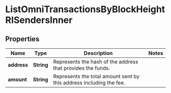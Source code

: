 

# ListOmniTransactionsByBlockHeightRISendersInner


## Properties

| Name | Type | Description | Notes |
|------------ | ------------- | ------------- | -------------|
|**address** | **String** | Represents the hash of the address that provides the funds. |  |
|**amount** | **String** | Represents the total amount sent by this address including the fee. |  |



